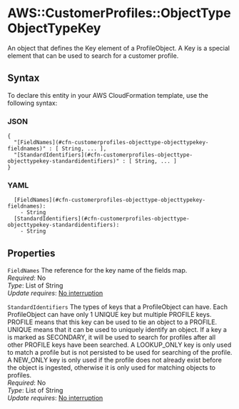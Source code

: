 # AWS::CustomerProfiles::ObjectType ObjectTypeKey<a name="aws-properties-customerprofiles-objecttype-objecttypekey"></a>

An object that defines the Key element of a ProfileObject\. A Key is a special element that can be used to search for a customer profile\.

## Syntax<a name="aws-properties-customerprofiles-objecttype-objecttypekey-syntax"></a>

To declare this entity in your AWS CloudFormation template, use the following syntax:

### JSON<a name="aws-properties-customerprofiles-objecttype-objecttypekey-syntax.json"></a>

```
{
  "[FieldNames](#cfn-customerprofiles-objecttype-objecttypekey-fieldnames)" : [ String, ... ],
  "[StandardIdentifiers](#cfn-customerprofiles-objecttype-objecttypekey-standardidentifiers)" : [ String, ... ]
}
```

### YAML<a name="aws-properties-customerprofiles-objecttype-objecttypekey-syntax.yaml"></a>

```
  [FieldNames](#cfn-customerprofiles-objecttype-objecttypekey-fieldnames):
    - String
  [StandardIdentifiers](#cfn-customerprofiles-objecttype-objecttypekey-standardidentifiers):
    - String
```

## Properties<a name="aws-properties-customerprofiles-objecttype-objecttypekey-properties"></a>

`FieldNames` <a name="cfn-customerprofiles-objecttype-objecttypekey-fieldnames"></a>
The reference for the key name of the fields map\.  
_Required_: No  
_Type_: List of String  
_Update requires_: [No interruption](https://docs.aws.amazon.com/AWSCloudFormation/latest/UserGuide/using-cfn-updating-stacks-update-behaviors.html#update-no-interrupt)

`StandardIdentifiers` <a name="cfn-customerprofiles-objecttype-objecttypekey-standardidentifiers"></a>
The types of keys that a ProfileObject can have\. Each ProfileObject can have only 1 UNIQUE key but multiple PROFILE keys\. PROFILE means that this key can be used to tie an object to a PROFILE\. UNIQUE means that it can be used to uniquely identify an object\. If a key a is marked as SECONDARY, it will be used to search for profiles after all other PROFILE keys have been searched\. A LOOKUP_ONLY key is only used to match a profile but is not persisted to be used for searching of the profile\. A NEW_ONLY key is only used if the profile does not already exist before the object is ingested, otherwise it is only used for matching objects to profiles\.  
_Required_: No  
_Type_: List of String  
_Update requires_: [No interruption](https://docs.aws.amazon.com/AWSCloudFormation/latest/UserGuide/using-cfn-updating-stacks-update-behaviors.html#update-no-interrupt)
